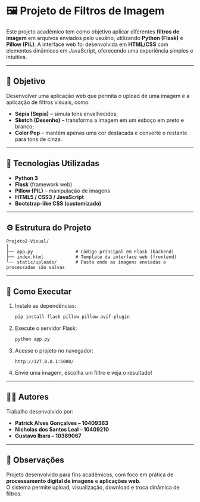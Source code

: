# 🖼️ Projeto de Filtros de Imagem

Este projeto acadêmico tem como objetivo aplicar diferentes **filtros de imagem** em arquivos enviados pelo usuário, utilizando **Python (Flask)** e **Pillow (PIL)**. A interface web foi desenvolvida em **HTML/CSS** com elementos dinâmicos em JavaScript, oferecendo uma experiência simples e intuitiva.

---

## 🎯 Objetivo
Desenvolver uma aplicação web que permita o upload de uma imagem e a aplicação de filtros visuais, como:
- **Sépia (Sepia)** – simula tons envelhecidos;
- **Sketch (Desenho)** – transforma a imagem em um esboço em preto e branco;
- **Color Pop** – mantém apenas uma cor destacada e converte o restante para tons de cinza.

---

## 🧠 Tecnologias Utilizadas
- **Python 3**
- **Flask** (framework web)
- **Pillow (PIL)** – manipulação de imagens
- **HTML5 / CSS3 / JavaScript**
- **Bootstrap-like CSS (customizado)**

---

## ⚙️ Estrutura do Projeto
```
Projeto2-Visual/
│
├── app.py                # Código principal em Flask (backend)
├── index.html            # Template da interface web (frontend)
└── static/uploads/       # Pasta onde as imagens enviadas e processadas são salvas
```

---

## 🚀 Como Executar
1. Instale as dependências:
   ```bash
   pip install flask pillow pillow-avif-plugin
   ```

2. Execute o servidor Flask:
   ```bash
   python app.py
   ```

3. Acesse o projeto no navegador:
   ```
   http://127.0.0.1:5000/
   ```

4. Envie uma imagem, escolha um filtro e veja o resultado!

---

## 👨‍💻 Autores
Trabalho desenvolvido por:

- **Patrick Alves Gonçalves – 10409363**  
- **Nicholas dos Santos Leal – 10409210**  
- **Gustavo Ibara – 10389067**

---

## 🏫 Observações
Projeto desenvolvido para fins acadêmicos, com foco em prática de **processamento digital de imagens** e **aplicações web**.  
O sistema permite upload, visualização, download e troca dinâmica de filtros.
